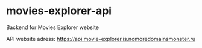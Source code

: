# movies-explorer-api
Backend for Movies Explorer website

API website adress: https://api.movie-explorer.is.nomoredomainsmonster.ru